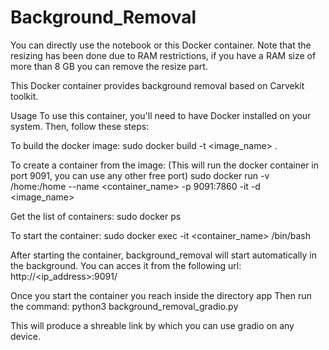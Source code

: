 # Background_Removal

You can directly use the notebook or this Docker container. 
Note that the resizing has been done due to RAM restrictions, if you have a RAM size of more than 8 GB you can remove the resize part.

This Docker container provides background removal based on Carvekit toolkit.

Usage
To use this container, you'll need to have Docker installed on your system. Then, follow these steps:

To build the docker image:
sudo docker build -t <image_name> .

To create a container from the image:
(This will run the docker container in port 9091, you can use any other free port)
sudo docker run -v /home:/home --name <container_name> -p 9091:7860 -it -d <image_name>

Get the list of containers:
sudo docker ps

To start the container:
sudo docker exec -it <container_name> /bin/bash

After starting the container, background_removal will start automatically in the background.
You can acces it from the following url:
http://<ip_address>:9091/

Once you start the container you reach inside the directory app
Then run the command:
python3 background_removal_gradio.py

This will produce a shreable link by which you can use gradio on any device.

